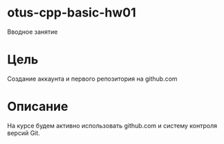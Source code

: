 # otus-cpp-basic-hw01
Вводное занятие

# Цель
Создание аккаунта и первого репозитория на github.com

# Описание
На курсе будем активно использовать github.com и систему контроля версий Git.